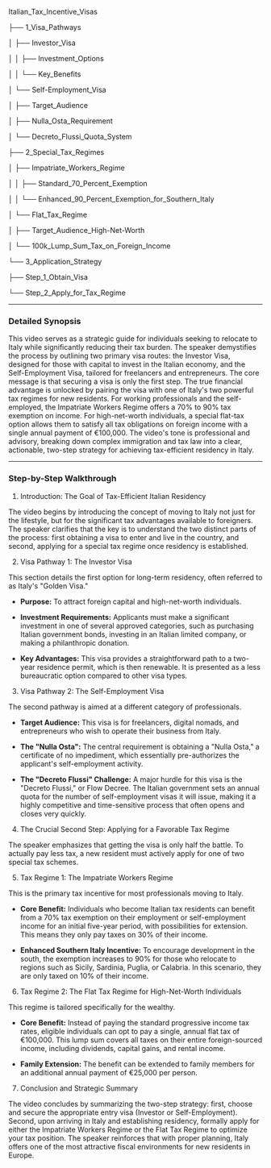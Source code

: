 Italian_Tax_Incentive_Visas

├── 1_Visa_Pathways

│ ├── Investor_Visa

│ │ ├── Investment_Options

│ │ └── Key_Benefits

│ └── Self-Employment_Visa

│ ├── Target_Audience

│ ├── Nulla_Osta_Requirement

│ └── Decreto_Flussi_Quota_System

├── 2_Special_Tax_Regimes

│ ├── Impatriate_Workers_Regime

│ │ ├── Standard_70_Percent_Exemption

│ │ └── Enhanced_90_Percent_Exemption_for_Southern_Italy

│ └── Flat_Tax_Regime

│ ├── Target_Audience_High-Net-Worth

│ └── 100k_Lump_Sum_Tax_on_Foreign_Income

└── 3_Application_Strategy

├── Step_1_Obtain_Visa

└── Step_2_Apply_for_Tax_Regime

---

### **Detailed Synopsis**

This video serves as a strategic guide for individuals seeking to relocate to Italy while significantly reducing their tax burden. The speaker demystifies the process by outlining two primary visa routes: the Investor Visa, designed for those with capital to invest in the Italian economy, and the Self-Employment Visa, tailored for freelancers and entrepreneurs. The core message is that securing a visa is only the first step. The true financial advantage is unlocked by pairing the visa with one of Italy's two powerful tax regimes for new residents. For working professionals and the self-employed, the Impatriate Workers Regime offers a 70% to 90% tax exemption on income. For high-net-worth individuals, a special flat-tax option allows them to satisfy all tax obligations on foreign income with a single annual payment of €100,000. The video's tone is professional and advisory, breaking down complex immigration and tax law into a clear, actionable, two-step strategy for achieving tax-efficient residency in Italy.

---

### **Step-by-Step Walkthrough**

1. Introduction: The Goal of Tax-Efficient Italian Residency

The video begins by introducing the concept of moving to Italy not just for the lifestyle, but for the significant tax advantages available to foreigners. The speaker clarifies that the key is to understand the two distinct parts of the process: first obtaining a visa to enter and live in the country, and second, applying for a special tax regime once residency is established.

2. Visa Pathway 1: The Investor Visa

This section details the first option for long-term residency, often referred to as Italy's "Golden Visa."

- **Purpose:** To attract foreign capital and high-net-worth individuals.
    
- **Investment Requirements:** Applicants must make a significant investment in one of several approved categories, such as purchasing Italian government bonds, investing in an Italian limited company, or making a philanthropic donation.
    
- **Key Advantages:** This visa provides a straightforward path to a two-year residence permit, which is then renewable. It is presented as a less bureaucratic option compared to other visa types.
    

3. Visa Pathway 2: The Self-Employment Visa

The second pathway is aimed at a different category of professionals.

- **Target Audience:** This visa is for freelancers, digital nomads, and entrepreneurs who wish to operate their business from Italy.
    
- **The "Nulla Osta":** The central requirement is obtaining a "Nulla Osta," a certificate of no impediment, which essentially pre-authorizes the applicant's self-employment activity.
    
- **The "Decreto Flussi" Challenge:** A major hurdle for this visa is the "Decreto Flussi," or Flow Decree. The Italian government sets an annual quota for the number of self-employment visas it will issue, making it a highly competitive and time-sensitive process that often opens and closes very quickly.
    

4. The Crucial Second Step: Applying for a Favorable Tax Regime

The speaker emphasizes that getting the visa is only half the battle. To actually pay less tax, a new resident must actively apply for one of two special tax schemes.

5. Tax Regime 1: The Impatriate Workers Regime

This is the primary tax incentive for most professionals moving to Italy.

- **Core Benefit:** Individuals who become Italian tax residents can benefit from a 70% tax exemption on their employment or self-employment income for an initial five-year period, with possibilities for extension. This means they only pay taxes on 30% of their income.
    
- **Enhanced Southern Italy Incentive:** To encourage development in the south, the exemption increases to 90% for those who relocate to regions such as Sicily, Sardinia, Puglia, or Calabria. In this scenario, they are only taxed on 10% of their income.
    

6. Tax Regime 2: The Flat Tax Regime for High-Net-Worth Individuals

This regime is tailored specifically for the wealthy.

- **Core Benefit:** Instead of paying the standard progressive income tax rates, eligible individuals can opt to pay a single, annual flat tax of €100,000. This lump sum covers all taxes on their entire foreign-sourced income, including dividends, capital gains, and rental income.
    
- **Family Extension:** The benefit can be extended to family members for an additional annual payment of €25,000 per person.
    

7. Conclusion and Strategic Summary

The video concludes by summarizing the two-step strategy: first, choose and secure the appropriate entry visa (Investor or Self-Employment). Second, upon arriving in Italy and establishing residency, formally apply for either the Impatriate Workers Regime or the Flat Tax Regime to optimize your tax position. The speaker reinforces that with proper planning, Italy offers one of the most attractive fiscal environments for new residents in Europe.
